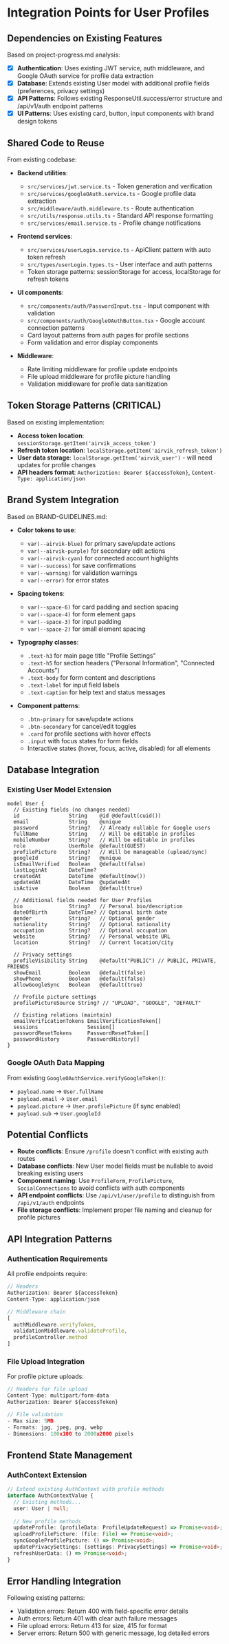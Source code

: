 # Integration Points for User Profiles

## Dependencies on Existing Features
Based on project-progress.md analysis:
- [x] **Authentication**: Uses existing JWT service, auth middleware, and Google OAuth service for profile data extraction
- [x] **Database**: Extends existing User model with additional profile fields (preferences, privacy settings)
- [x] **API Patterns**: Follows existing ResponseUtil.success/error structure and /api/v1/auth endpoint patterns
- [x] **UI Patterns**: Uses existing card, button, input components with brand design tokens

## Shared Code to Reuse
From existing codebase:
- **Backend utilities**: 
  - `src/services/jwt.service.ts` - Token generation and verification
  - `src/services/googleOAuth.service.ts` - Google profile data extraction
  - `src/middleware/auth.middleware.ts` - Route authentication
  - `src/utils/response.utils.ts` - Standard API response formatting
  - `src/services/email.service.ts` - Profile change notifications

- **Frontend services**: 
  - `src/services/userLogin.service.ts` - ApiClient pattern with auto token refresh
  - `src/types/userLogin.types.ts` - User interface and auth patterns
  - Token storage patterns: sessionStorage for access, localStorage for refresh tokens

- **UI components**: 
  - `src/components/auth/PasswordInput.tsx` - Input component with validation
  - `src/components/auth/GoogleOAuthButton.tsx` - Google account connection patterns
  - Card layout patterns from auth pages for profile sections
  - Form validation and error display components

- **Middleware**: 
  - Rate limiting middleware for profile update endpoints
  - File upload middleware for profile picture handling
  - Validation middleware for profile data sanitization

## Token Storage Patterns (CRITICAL)
Based on existing implementation:
- **Access token location**: `sessionStorage.getItem('airvik_access_token')`
- **Refresh token location**: `localStorage.getItem('airvik_refresh_token')`
- **User data storage**: `localStorage.getItem('airvik_user')` - will need updates for profile changes
- **API headers format**: `Authorization: Bearer ${accessToken}`, `Content-Type: application/json`

## Brand System Integration
Based on BRAND-GUIDELINES.md:
- **Color tokens to use**: 
  - `var(--airvik-blue)` for primary save/update actions
  - `var(--airvik-purple)` for secondary edit actions  
  - `var(--airvik-cyan)` for connected account highlights
  - `var(--success)` for save confirmations
  - `var(--warning)` for validation warnings
  - `var(--error)` for error states

- **Spacing tokens**: 
  - `var(--space-6)` for card padding and section spacing
  - `var(--space-4)` for form element gaps
  - `var(--space-3)` for input padding
  - `var(--space-2)` for small element spacing

- **Typography classes**: 
  - `.text-h3` for main page title "Profile Settings"
  - `.text-h5` for section headers ("Personal Information", "Connected Accounts")
  - `.text-body` for form content and descriptions
  - `.text-label` for input field labels
  - `.text-caption` for help text and status messages

- **Component patterns**: 
  - `.btn-primary` for save/update actions
  - `.btn-secondary` for cancel/edit toggles
  - `.card` for profile sections with hover effects
  - `.input` with focus states for form fields
  - Interactive states (hover, focus, active, disabled) for all elements

## Database Integration
### Existing User Model Extension
```prisma
model User {
  // Existing fields (no changes needed)
  id                String    @id @default(cuid())
  email             String    @unique
  password          String?   // Already nullable for Google users
  fullName          String    // Will be editable in profiles
  mobileNumber      String?   // Will be editable in profiles
  role              UserRole  @default(GUEST)
  profilePicture    String?   // Will be manageable (upload/sync)
  googleId          String?   @unique
  isEmailVerified   Boolean   @default(false)
  lastLoginAt       DateTime?
  createdAt         DateTime  @default(now())
  updatedAt         DateTime  @updatedAt
  isActive          Boolean   @default(true)

  // Additional fields needed for User Profiles
  bio               String?   // Personal bio/description
  dateOfBirth       DateTime? // Optional birth date
  gender            String?   // Optional gender
  nationality       String?   // Optional nationality
  occupation        String?   // Optional occupation
  website           String?   // Personal website URL
  location          String?   // Current location/city
  
  // Privacy settings
  profileVisibility String    @default("PUBLIC") // PUBLIC, PRIVATE, FRIENDS
  showEmail         Boolean   @default(false)
  showPhone         Boolean   @default(false)
  allowGoogleSync   Boolean   @default(true)
  
  // Profile picture settings
  profilePictureSource String? // "UPLOAD", "GOOGLE", "DEFAULT"
  
  // Existing relations (maintain)
  emailVerificationTokens EmailVerificationToken[]
  sessions                Session[]
  passwordResetTokens     PasswordResetToken[]
  passwordHistory         PasswordHistory[]
}
```

### Google OAuth Data Mapping
From existing `GoogleOAuthService.verifyGoogleToken()`:
- `payload.name` → `User.fullName`
- `payload.email` → `User.email` 
- `payload.picture` → `User.profilePicture` (if sync enabled)
- `payload.sub` → `User.googleId`

## Potential Conflicts
- **Route conflicts**: Ensure `/profile` doesn't conflict with existing auth routes
- **Database conflicts**: New User model fields must be nullable to avoid breaking existing users
- **Component naming**: Use `ProfileForm`, `ProfilePicture`, `SocialConnections` to avoid conflicts with auth components
- **API endpoint conflicts**: Use `/api/v1/user/profile` to distinguish from `/api/v1/auth` endpoints
- **File storage conflicts**: Implement proper file naming and cleanup for profile pictures

## API Integration Patterns
### Authentication Requirements
All profile endpoints require:
```typescript
// Headers
Authorization: Bearer ${accessToken}
Content-Type: application/json

// Middleware chain
[
  authMiddleware.verifyToken,
  validationMiddleware.validateProfile,
  profileController.method
]
```

### File Upload Integration
For profile picture uploads:
```typescript
// Headers for file upload
Content-Type: multipart/form-data
Authorization: Bearer ${accessToken}

// File validation
- Max size: 5MB
- Formats: jpg, jpeg, png, webp
- Dimensions: 100x100 to 2000x2000 pixels
```

## Frontend State Management
### AuthContext Extension
```typescript
// Extend existing AuthContext with profile methods
interface AuthContextValue {
  // Existing methods...
  user: User | null;
  
  // New profile methods
  updateProfile: (profileData: ProfileUpdateRequest) => Promise<void>;
  uploadProfilePicture: (file: File) => Promise<void>;
  syncGoogleProfilePicture: () => Promise<void>;
  updatePrivacySettings: (settings: PrivacySettings) => Promise<void>;
  refreshUserData: () => Promise<void>;
}
```

## Error Handling Integration
Following existing patterns:
- Validation errors: Return 400 with field-specific error details
- Auth errors: Return 401 with clear auth failure messages
- File upload errors: Return 413 for size, 415 for format
- Server errors: Return 500 with generic message, log detailed errors
